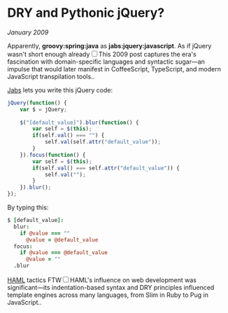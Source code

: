 # DRY and Pythonic jQuery?
*January 2009*

Apparently, **groovy:spring:java** as **jabs:jquery:javascript**. As if jQuery wasn't short enough already<label for="sn-jabs" class="margin-toggle sidenote-number"></label><input type="checkbox" id="sn-jabs" class="margin-toggle"/><span class="sidenote">This 2009 post captures the era's fascination with domain-specific languages and syntactic sugar—an impulse that would later manifest in CoffeeScript, TypeScript, and modern JavaScript transpilation tools.</span>.

[Jabs](http://github.com/collin/jabs) lets you write this jQuery code:

```javascript
jQuery(function() {
    var $ = jQuery;
    
    $("[default_value]").blur(function() {
        var self = $(this);
        if(self.val() === "") {
            self.val(self.attr("default_value"));
        }
    }).focus(function() {
        var self = $(this);
        if(self.val() === self.attr("default_value")) {
            self.val("");
        }
    }).blur();
});
```

By typing this:

```coffeescript
$ [default_value]:
  blur:
    if @value === ""
      @value = @default_value
  focus:
    if @value === @default_value
      @value = ""
  .blur
```

[HAML](http://haml-lang.com/) tactics FTW<label for="sn-haml" class="margin-toggle sidenote-number"></label><input type="checkbox" id="sn-haml" class="margin-toggle"/><span class="sidenote">HAML's influence on web development was significant—its indentation-based syntax and DRY principles influenced template engines across many languages, from Slim in Ruby to Pug in JavaScript.</span>.